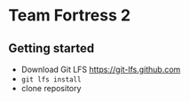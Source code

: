 # Team Fortress 2

## Getting started

- Download Git LFS https://git-lfs.github.com
- `git lfs install`
- clone repository
